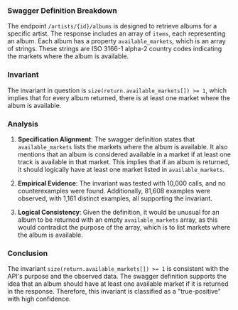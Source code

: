 ### Swagger Definition Breakdown
The endpoint `/artists/{id}/albums` is designed to retrieve albums for a specific artist. The response includes an array of `items`, each representing an album. Each album has a property `available_markets`, which is an array of strings. These strings are ISO 3166-1 alpha-2 country codes indicating the markets where the album is available.

### Invariant
The invariant in question is `size(return.available_markets[]) >= 1`, which implies that for every album returned, there is at least one market where the album is available.

### Analysis
1. **Specification Alignment**: The swagger definition states that `available_markets` lists the markets where the album is available. It also mentions that an album is considered available in a market if at least one track is available in that market. This implies that if an album is returned, it should logically have at least one market listed in `available_markets`.

2. **Empirical Evidence**: The invariant was tested with 10,000 calls, and no counterexamples were found. Additionally, 81,608 examples were observed, with 1,161 distinct examples, all supporting the invariant.

3. **Logical Consistency**: Given the definition, it would be unusual for an album to be returned with an empty `available_markets` array, as this would contradict the purpose of the array, which is to list markets where the album is available.

### Conclusion
The invariant `size(return.available_markets[]) >= 1` is consistent with the API's purpose and the observed data. The swagger definition supports the idea that an album should have at least one available market if it is returned in the response. Therefore, this invariant is classified as a "true-positive" with high confidence.
